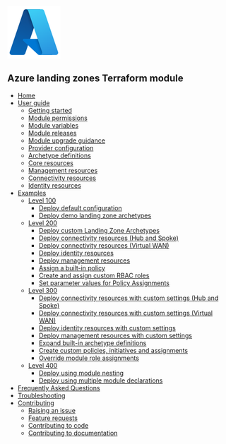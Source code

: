 <!-- markdownlint-disable first-line-h1 -->
![Azure logo](media/azure.svg)

## Azure landing zones Terraform module

- [Home][wiki_home]
- [User guide][wiki_user_guide]
  - [Getting started][wiki_getting_started]
  - [Module permissions][wiki_module_permissions]
  - [Module variables][wiki_module_variables]
  - [Module releases][wiki_module_releases]
  - [Module upgrade guidance][wiki_module_upgrade_guidance]
  - [Provider configuration][wiki_provider_configuration]
  - [Archetype definitions][wiki_archetype_definitions]
  - [Core resources][wiki_core_resources]
  - [Management resources][wiki_management_resources]
  - [Connectivity resources][wiki_connectivity_resources]
  - [Identity resources][wiki_identity_resources]
- [Examples][wiki_examples]
  - [Level 100][wiki_examples_level_100]
    - [Deploy default configuration][wiki_deploy_default_configuration]
    - [Deploy demo landing zone archetypes][wiki_deploy_demo_landing_zone_archetypes]
  - [Level 200][wiki_examples_level_200]
    - [Deploy custom Landing Zone Archetypes][wiki_deploy_custom_landing_zone_archetypes]
    - [Deploy connectivity resources (Hub and Spoke)][wiki_deploy_connectivity_resources]
    - [Deploy connectivity resources (Virtual WAN)][wiki_deploy_virtual_wan_resources]
    - [Deploy identity resources][wiki_deploy_identity_resources]
    - [Deploy management resources][wiki_deploy_management_resources]
    - [Assign a built-in policy][wiki_assign_a_built_in_policy]
    - [Create and assign custom RBAC roles][wiki_create_and_assign_custom_rbac_roles]
    - [Set parameter values for Policy Assignments][wiki_set_parameter_values_for_policy_assignments]
  - [Level 300][wiki_examples_level_300]
    - [Deploy connectivity resources with custom settings (Hub and Spoke)][wiki_deploy_connectivity_resources_custom]
    - [Deploy connectivity resources with custom settings (Virtual WAN)][wiki_deploy_virtual_wan_resources_custom]
    - [Deploy identity resources with custom settings][wiki_deploy_identity_resources_custom]
    - [Deploy management resources with custom settings][wiki_deploy_management_resources_custom]
    - [Expand built-in archetype definitions][wiki_expand_built_in_archetype_definitions]
    - [Create custom policies, initiatives and assignments][wiki_create_custom_policies_policy_sets_and_assignments]
    - [Override module role assignments][wiki_override_module_role_assignments]
  - [Level 400][wiki_examples_level_400]
    - [Deploy using module nesting][wiki_deploy_using_module_nesting]
    - [Deploy using multiple module declarations][wiki_deploy_using_multiple_module_declarations]
- [Frequently Asked Questions][wiki_frequently_asked_questions]
- [Troubleshooting][wiki_troubleshooting]
- [Contributing][wiki_contributing]
  - [Raising an issue][wiki_raising_an_issue]
  - [Feature requests][wiki_feature_requests]
  - [Contributing to code][wiki_contributing_to_code]
  - [Contributing to documentation][wiki_contributing_to_documentation]

[//]: # "************************"
[//]: # "INSERT LINK LABELS BELOW"
[//]: # "************************"

[wiki_home]:                                               Home "Wiki - Home"
[wiki_user_guide]:                                         User-Guide "Wiki - User guide"
[wiki_getting_started]:                                    %5BUser-Guide%5D-Getting-Started "Wiki - Getting started"
[wiki_module_permissions]:                                 %5BUser-Guide%5D-Module-Permissions "Wiki - Module permissions"
[wiki_module_variables]:                                   %5BUser-Guide%5D-Module-Variables "Wiki - Module variables"
[wiki_module_releases]:                                    %5BUser-Guide%5D-Module-Releases "Wiki - Module releases"
[wiki_module_upgrade_guidance]:                            %5BUser-Guide%5D-Module-upgrade-guidance "Wiki - Module upgrade guidance"
[wiki_provider_configuration]:                             %5BUser-Guide%5D-Provider-Configuration "Wiki - Provider configuration"
[wiki_archetype_definitions]:                              %5BUser-Guide%5D-Archetype-Definitions "Wiki - Archetype definitions"
[wiki_core_resources]:                                     %5BUser-Guide%5D-Core-Resources "Wiki - Core resources"
[wiki_management_resources]:                               %5BUser-Guide%5D-Management-Resources "Wiki - Management resources"
[wiki_connectivity_resources]:                             %5BUser-Guide%5D-Connectivity-Resources "Wiki - Connectivity resources"
[wiki_identity_resources]:                                 %5BUser-Guide%5D-Identity-Resources "Wiki - Identity resources"
[wiki_examples]:                                           Examples "Wiki - Examples"
[wiki_examples_level_100]:                                 Examples#basic-level-100 "Wiki - Examples - Basic (Level 100)"
[wiki_examples_level_200]:                                 Examples#intermediate-level-200 "Wiki - Examples - Intermediate (Level 200)"
[wiki_examples_level_300]:                                 Examples#advanced-level-300 "Wiki - Examples - Advanced (Level 300)"
[wiki_examples_level_400]:                                 Examples#advanced-level-400 "Wiki - Examples - Expert (Level 400)"
[wiki_deploy_default_configuration]:                       %5BExamples%5D-Deploy-Default-Configuration "Wiki - Deploy default configuration"
[wiki_deploy_demo_landing_zone_archetypes]:                %5BExamples%5D-Deploy-Demo-Landing-Zone-Archetypes "Wiki - Deploy demo landing zone archetypes"
[wiki_deploy_custom_landing_zone_archetypes]:              %5BExamples%5D-Deploy-Custom-Landing-Zone-Archetypes "Wiki - Deploy custom landing zone archetypes"
[wiki_deploy_management_resources]:                        %5BExamples%5D-Deploy-Management-Resources "Wiki - Deploy management resources"
[wiki_deploy_management_resources_custom]:                 %5BExamples%5D-Deploy-Management-Resources-With-Custom-Settings "Wiki - Deploy management resources with custom settings"
[wiki_deploy_connectivity_resources]:                      %5BExamples%5D-Deploy-Connectivity-Resources "Wiki - Deploy connectivity resources (Hub and Spoke)"
[wiki_deploy_connectivity_resources_custom]:               %5BExamples%5D-Deploy-Connectivity-Resources-With-Custom-Settings "Wiki - Deploy connectivity resources with custom settings (Hub and Spoke)"
[wiki_deploy_virtual_wan_resources]:                       %5BExamples%5D-Deploy-Virtual-WAN-Resources "Wiki - Deploy connectivity resources (Virtual WAN)"
[wiki_deploy_virtual_wan_resources_custom]:                %5BExamples%5D-Deploy-Virtual-WAN-Resources-With-Custom-Settings "Wiki - Deploy connectivity resources with custom settings (Virtual WAN)"
[wiki_deploy_identity_resources]:                          %5BExamples%5D-Deploy-Identity-Resources "Wiki - Deploy identity resources"
[wiki_deploy_identity_resources_custom]:                   %5BExamples%5D-Deploy-Identity-Resources-With-Custom-Settings "Wiki - Deploy identity resources with custom settings"
[wiki_deploy_using_module_nesting]:                        %5BExamples%5D-Deploy-Using-Module-Nesting "Wiki - Deploy using module nesting"
[wiki_deploy_using_multiple_module_declarations]:          %5BExamples%5D-Deploy-Using-Multiple-Module-Declarations "Wiki - Deploy using multiple module declarations"
[wiki_frequently_asked_questions]:                         Frequently-Asked-Questions "Wiki - Frequently Asked Questions"
[wiki_troubleshooting]:                                    Troubleshooting "Wiki - Troubleshooting"
[wiki_contributing]:                                       Contributing "Wiki - Contributing"
[wiki_raising_an_issue]:                                   Raising-an-Issue "Wiki - Raising an issue"
[wiki_feature_requests]:                                   Feature-Requests "Wiki - Feature requests"
[wiki_contributing_to_code]:                               Contributing-to-Code "Wiki - Contributing to code"
[wiki_contributing_to_documentation]:                      Contributing-to-Documentation "Wiki - Contributing to documentation"
[wiki_expand_built_in_archetype_definitions]:              %5BExamples%5D-Expand-Built-in-Archetype-Definitions "Wiki - Expand built-in archetype definitions"
[wiki_override_module_role_assignments]:                   %5BExamples%5D-Override-Module-Role-Assignments "Wiki - Override module role assignments"
[wiki_set_parameter_values_for_policy_assignments]:        %5BExamples%5D-Set-parameter-values-for-Policy-Assignments "Wiki - Set parameter values for Policy Assignments"
[wiki_create_custom_policies_policy_sets_and_assignments]: %5BExamples%5D-Create-Custom-Policies-Policy-Sets-and-Assignments "Wiki - Create custom policies, initiatives and assignments"
[wiki_assign_a_built_in_policy]:                           %5BExamples%5D-Assign-a-Built-in-Policy "Wiki - Assign a built-in policy"
[wiki_create_and_assign_custom_rbac_roles]:                %5BExamples%5D-Create-and-Assign-Custom-RBAC-Roles "Wiki - Create and assign custom RBAC roles"

